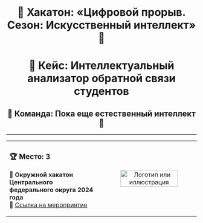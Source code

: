 <div align="center">

# 🚀 Хакатон: «Цифровой прорыв. Сезон: Искусственный интеллект» 🤖

</div>

<div align="center">

# 📌 Кейс: Интеллектуальный анализатор обратной связи студентов

</div>

<div align="center">

## 🎯 Команда: Пока еще естественный интеллект 🧠

</div>

---

<table>
<tr>
<td align="left" width="50%">

### 🏆 Место: **3**  
📍 **Окружной хакатон Центрального федерального округа 2024 года**  
🔗 [Ссылка на мероприятие](https://hacks-ai.ru/events/1077374)

</td>
<td align="center" width="50%">

<img src="https://via.placeholder.com/400" alt="Логотип или иллюстрация" width="80%">

</td>
</tr>
</table>
